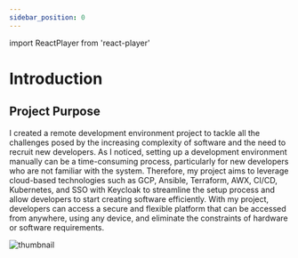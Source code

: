 ```yaml
---
sidebar_position: 0
---
```

import ReactPlayer from 'react-player'

# Introduction

<div className="video__wrapper">
    <ReactPlayer className="video__player" controls height="100%" url="/remotedevenv.mp4" width="100%" />
</div>

<!-- You can check my [Portfolio](https://chamseddineabd.netlify.com) -->

## Project Purpose


I created a remote development environment project to tackle all the challenges posed by the increasing complexity of software and the need to recruit new developers. As I noticed, setting up a development environment manually can be a time-consuming process, particularly for new developers who are not familiar with the system. Therefore, my project aims to leverage cloud-based technologies such as GCP, Ansible, Terraform, AWX, CI/CD, Kubernetes, and SSO with Keycloak to streamline the setup process and allow developers to start creating software efficiently. With my project, developers can access a secure and flexible platform that can be accessed from anywhere, using any device, and eliminate the constraints of hardware or software requirements.

![thumbnail](/img/thumbnail.png)






